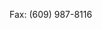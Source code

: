 <Token xmlns:xlink="http://www.w3.org/1999/xlink">Fax: (609) 987-8116</Token>

<!--HONumber=May16_HO2-->


